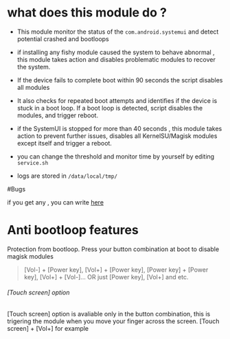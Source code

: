 # what does this module do ?
- This module monitor the status of the `com.android.systemui` and detect potential crashed and bootloops
- if installing any fishy module caused the system to behave abnormal , this module takes action and disables problematic modules to recover the system.
- If the device fails to complete boot within  90 seconds  the script disables all modules
- It also checks for repeated boot attempts and identifies if the device is stuck in a boot loop. If a boot loop is detected, script disables the modules, and trigger reboot.
- if the SystemUI is stopped for more than 40 seconds  , this module takes action to prevent further issues,  disables all KernelSU/Magisk modules except itself and trigger a reboot.
- you can change the threshold and monitor time by yourself by editing `service.sh`
  
- logs are stored in `/data/local/tmp/`

  
#Bugs

if you get any , you can write [here](https://t.me/scr1ptcraftchat)








# Anti bootloop features
Protection from bootloop. Press your button combination at boot to disable magisk modules
> [Vol-] + [Power key], [Vol+] + [Power key], [Power key] + [Power key], [Vol+] + [Vol-]... OR just [Power key], [Vol+] and etc.
###### [Touch screen] option
[Touch screen] option is avaliable only in the button combination, this is trigering the module when you move your finger across the screen. [Touch screen] + [Vol+] for example

